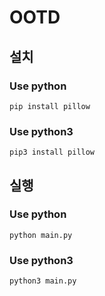 # OOTD

## 설치
### Use python
```
pip install pillow
```

### Use python3
```
pip3 install pillow
```
## 실행
### Use python
```
python main.py
```

### Use python3
```
python3 main.py
```